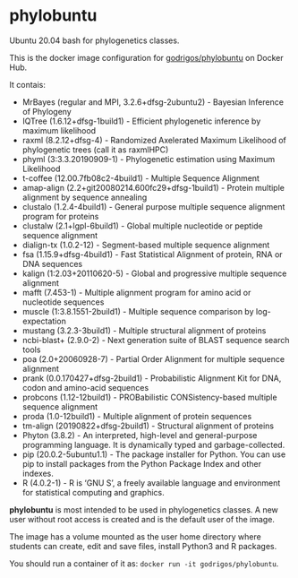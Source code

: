 # phylobuntu

Ubuntu 20.04 bash for phylogenetics classes.

This is the docker image configuration for [godrigos/phylobuntu](https://hub.docker.com/repository/docker/godrigos/phylobuntu) on Docker Hub.

It contais:
* MrBayes (regular and MPI, 3.2.6+dfsg-2ubuntu2) - Bayesian Inference of Phylogeny
* IQTree (1.6.12+dfsg-1build1) - Efficient phylogenetic inference by maximum likelihood
* raxml (8.2.12+dfsg-4) - Randomized Axelerated Maximum Likelihood of phylogenetic trees (call it as raxmlHPC)
* phyml (3:3.3.20190909-1) - Phylogenetic estimation using Maximum Likelihood
* t-coffee (12.00.7fb08c2-4build1) - Multiple Sequence Alignment
* amap-align (2.2+git20080214.600fc29+dfsg-1build1) - Protein multiple alignment by sequence annealing
* clustalo (1.2.4-4build1) - General purpose multiple sequence alignment program for proteins
* clustalw (2.1+lgpl-6build1) - Global multiple nucleotide or peptide sequence alignment
* dialign-tx (1.0.2-12) - Segment-based multiple sequence alignment
* fsa (1.15.9+dfsg-4build1) - Fast Statistical Alignment of protein, RNA or DNA sequences
* kalign (1:2.03+20110620-5) - Global and progressive multiple sequence alignment
* mafft (7.453-1) - Multiple alignment program for amino acid or nucleotide sequences
* muscle (1:3.8.1551-2build1) - Multiple sequence comparison by log-expectation
* mustang (3.2.3-3build1) - Multiple structural alignment of proteins
* ncbi-blast+ (2.9.0-2) - Next generation suite of BLAST sequence search tools
* poa (2.0+20060928-7) - Partial Order Alignment for multiple sequence alignment
* prank (0.0.170427+dfsg-2build1) - Probabilistic Alignment Kit for DNA, codon and amino-acid sequences
* probcons (1.12-12build1) - PROBabilistic CONSistency-based multiple sequence alignment
* proda (1.0-12build1) - Multiple alignment of protein sequences
* tm-align (20190822+dfsg-2build1) - Structural alignment of proteins
* Phyton (3.8.2) - An interpreted, high-level and general-purpose programming language. It is dynamically typed and garbage-collected.
* pip (20.0.2-5ubuntu1.1) - The package installer for Python. You can use pip to install packages from the Python Package Index and other indexes.
* R (4.0.2-1) - R is ‘GNU S’, a freely available language and environment for statistical computing and graphics.

**phylobuntu** is most intended to be used in phylogenetics classes. A new user without root access is created and is the default user of the image.

The image has a volume mounted as the user home directory where students can create, edit and save files, install Python3 and R packages.

You should run a container of it as: `docker run -it godrigos/phylobuntu`.